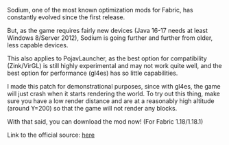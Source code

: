 Sodium, one of the most known optimization mods for Fabric, has constantly evolved since the first release.

But, as the game requires fairly new devices (Java 16-17 needs at least Windows 8/Server 2012), Sodium is going further and further from older, less capable devices.

This also applies to PojavLauncher, as the best option for compatibility (Zink/VirGL) is still highly experimental and may not work quite well, and the best option for performance (gl4es) has so little capabilities.

I made this patch for demonstrational purposes, since with gl4es, the game will just crash when it starts rendering the world. To try out this thing, make sure you have a low render distance and are at a reasonably high altitude (around Y=200) so that the game will not render any blocks.

With that said, you can download the mod now! (For Fabric 1.18/1.18.1)

Link to the official source: [here](https://github.com/jellysquid3/sodium-fabric)
